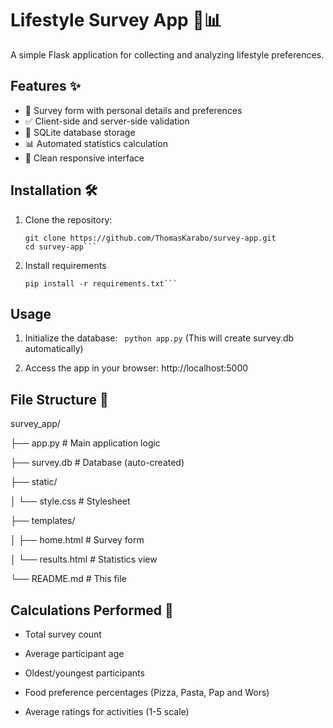 # Lifestyle Survey App 🍕📊

A simple Flask application for collecting and analyzing lifestyle preferences.

## Features ✨
- 📝 Survey form with personal details and preferences
- ✅ Client-side and server-side validation
- 💾 SQLite database storage
- 📊 Automated statistics calculation
- 🎨 Clean responsive interface

## Installation 🛠️
1. Clone the repository:
   ```
   git clone https://github.com/ThomasKarabo/survey-app.git
   cd survey-app```

2. Install requirements
    ```
    pip install -r requirements.txt```

## Usage
1. Initialize the database:
``` python app.py```
(This will create survey.db automatically)

2. Access the app in your browser:
http://localhost:5000

## File Structure 📂
survey_app/

├── app.py             # Main application logic

├── survey.db          # Database (auto-created)

├── static/

│   └── style.css      # Stylesheet

├── templates/

│   ├── home.html      # Survey form

│   └── results.html   # Statistics view

└── README.md          # This file

## Calculations Performed 🧮
- Total survey count

- Average participant age

- Oldest/youngest participants

- Food preference percentages (Pizza, Pasta, Pap and Wors)

- Average ratings for activities (1-5 scale)
